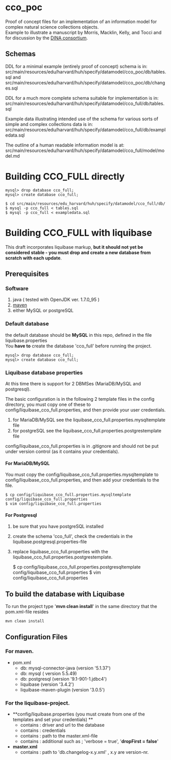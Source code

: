 # cco_poc
Proof of concept files for an implementation of an information model for complex natural science collections objects.  
Example to illustrate a manuscript by Morris, Macklin, Kelly, and Tocci and for discussion by the [DINA consortium](http://www.dina-project.net).   

## Schemas
DDL for a minimal example (entirely proof of concept) schema is in:  
src/main/resources/edu/harvard/huh/specify/datamodel/cco_poc/db/tables.sql and  
src/main/resources/edu/harvard/huh/specify/datamodel/cco_poc/db/changes.sql

DDL for a much more complete schema suitable for implementation is in:  
src/main/resources/edu/harvard/huh/specify/datamodel/cco_full/db/tables.sql

Example data illustrating intended use of the schema for various sorts of simple and complex collections data is in:  
src/main/resources/edu/harvard/huh/specify/datamodel/cco_full/db/exampledata.sql

The outline of a human readable information model is at:   
src/main/resources/edu/harvard/huh/specify/datamodel/cco_full/model/model.md

# Building CCO_FULL directly
     
    mysql> drop database cco_full;
    mysql> create database cco_full;

    $ cd src/main/resources/edu_harvard/huh/specify/datamodel/cco_full/db/
    $ mysql -p cco_full < tables.sql
    $ mysql -p cco_full < exampledata.sql

# Building CCO_FULL with liquibase

This draft incorporates liquibase markup, **but it should not yet be considered stable - you must drop and create a new database from scratch with each update**.

## Prerequisites 

### Software 

1. java ( tested with OpenJDK ver. 1.7.0_95 )
2. [maven](https://maven.apache.org/) 
3. either MySQL or postgreSQL

### Default database
the default database should be **MySQL** in this repo, defined in  the file liquibase.properties  
You **have to** create the database 'cco_full' before running the project.  

    mysql> drop database cco_full;
    mysql> create database cco_full;

### Liquibase database properties

At this time there is support for 2 DBMSes (MariaDB/MySQL and postgresql).

The basic configuration is in the following 2 template files in the config directory, you must copy one of these to config/liquibase_cco_full.properties, and then provide your user credentials.

1. for MariaDB/MySQL see the liquibase_cco_full.properties.mysqltemplate file
2. for postgreSQL see the liquibase_cco_full.properties.postgrestemplate file

config/liquibase_cco_full.properties is in .gitignore and should not be put under version control (as it contains your credentials).

#### For MariaDB/MySQL

You must copy the config/liquibase_cco_full.properties.mysqltemplate to config/liquibase_cco_full.properties, and then add your credentials to the file.

    $ cp config/liquibase_cco_full.properties.mysqltemplate config/liquibase_cco_full.properties
    $ vim config/liquibase_cco_full.properties

#### For Postgresql

1. be sure that you have postgreSQL installed 
2. create the schema 'cco_full', check the credentials in the liquibase.postgresql.properties-file
3. replace liquibase_cco_full.properties with the liquibase_cco_full.properties.postgrestemplate.

    $ cp config/liquibase_cco_full.properties.postgresqltemplate config/liquibase_cco_full.properties
    $ vim config/liquibase_cco_full.properties

## To build the database with Liquibase

To run the project type '**mvn  clean install**' in the same directory that the pom.xml-file resides

    mvn clean install

## Configuration Files 

### For maven.

- pom.xml
   - db: mysql-connector-java (version  '5.1.37')
   - db: mysql ( version 5.5.49)
   - db: postgresql (version '9.1-901-1.jdbc4')
   - liquibase (version '3.4.2')
   - liquibase-maven-plugin (version '3.0.5')

### For the liquibase-project.

 - **config/liquibase.properties (you must create from one of the templates and set your credentials) ** 
    - contains : driver and url to the database
    - contains : credentials
    - contains : path to the master.xml-file
    - contains : additional such as ;  'verbose = true', '**dropFirst = false**'
  - **master.xml**
    - contains : path to 'db.changelog-x.y.xml' , x.y are version-nr.

